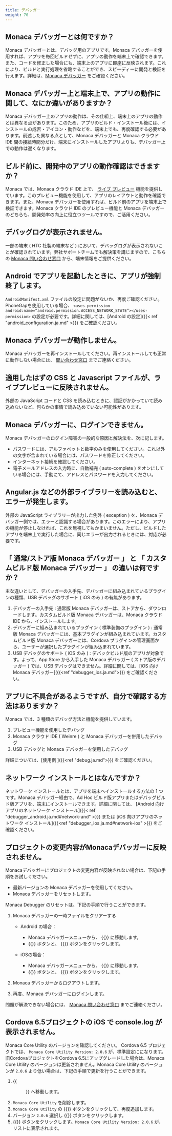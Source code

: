 ```yaml
---
title: デバッガー
weight: 70
---
```


Monaca デバッガーとは何ですか？
-------------------------------

Monaca デバッガーとは、デバッグ用のアプリです。Monaca
デバッガーを使用すれば、アプリを毎回ビルドせずに、アプリの動作を端末上で確認できます。また、コードを修正した場合にも、端末上のアプリに即座に反映されます。これにより、ビルドと実行処理を省略することができ、スピーディーに開発と検証を行えます。詳細は、[Monaca デバッガー](/ja/products_guide/debugger)
をご確認ください。

Monaca デバッガー上と端末上で、アプリの動作に関して、なにか違いがありますか？
-----------------------------------------------------------------------------

Monaca
デバッガー上のアプリの動作は、その仕組上、端末上のアプリの動作とは異なる点があります。このため、アプリのビルド・インストール後には、インストールの成否・アイコン・動作などを、端末上でも、再度確認する必要があります。前述した異なる点として、Monaca
デバッガーと Monaca クラウド IDE
間の接続時間分だけ、端末にインストールしたアプリよりも、デバッガー上での動作は遅くなります。

ビルド前に、開発中のアプリの動作確認はできますか？
--------------------------------------------------

Monaca では、Monaca クラウド IDE 上で、
[ライブ プレビュー](/ja/products_guide/monaca_ide/overview/#preview_team_panel)
機能を提供しています。このプレビュー機能を使用して、アプリのレイアウトと動作を確認できます。また、Monaca
デバッガーを使用すれば、ビルド前のアプリを端末上で検証できます。Monaca
クラウド IDE のプレビュー機能と Monaca
デバッガーのどちらも、開発効率の向上に役立つツールですので、ご活用ください。

デバッグログが表示されません。
------------------------------

一部の端末 ( HTC 社製の端末など )
において、デバッグログが表示されないことが確認されています。弊社サポートチームでも解決策を講じますので、こちらの
[Monaca 問い合わせ窓口](https://ja.monaca.io/service/)
から、端末情報をご提供ください。

Android でアプリを起動したときに、アプリが強制終了します。
----------------------------------------------------------

`AndroidManifest.xml` ファイルの設定に問題がないか、再度ご確認ください。PhoneGapを使用している場合、 `<uses-permission android:name=”android.permission.ACCESS_NETWORK_STATE”></uses-permission>` の設定が必要です。詳細に関しては、[Android の設定]({{< ref "android_configuration.ja.md" >}}) をご確認ください。

Monaca デバッガーが動作しません。
---------------------------------

Monaca
デバッガーを再インストールしてください。再インストールしても正常に動作しない場合には、
[問い合わせ窓口](https://ja.monaca.io/service/) までご連絡ください。

適用したはずの CSS と Javascript ファイルが、ライブプレビューに反映されません。
-------------------------------------------------------------------------------

外部の JavaScript コードと CSS
を読み込むときに、認証がかかっていて読み込めないなど、何らかの事情で読み込めていない可能性があります。

Monaca デバッガーに、ログインできません。
-----------------------------------------

Monaca デバッガーのログイン障害の一般的な原因と解決法を、次に記します。

-   パスワードには、アルファベットと数字のみを使用してください。これ以外の文字が含まれている場合には、パスワードを修正してください。
-   インターネット接続を確認してください。
-   電子メールアドレスの入力時に、自動補完 ( auto-complete )
    をオンにしている場合には、手動にて、アドレスとパスワードを入力してください。

Angular.js などの外部ライブラリーを読み込むと、エラーが発生します。
-------------------------------------------------------------------

外部の JavaScript ライブラリーが出力した例外 ( exception ) を、Monaca
デバッガー側では、エラーと認識する場合があります。このエラーにより、アプリの機能が停止しなければ、これを無視してもかまいません。ただし、ビルドしたアプリを端末上で実行した場合に、同じエラーが出力されるときには、対応が必要です。

「 通常/ストア版 Monaca デバッガー 」 と 「 カスタムビルド版 Monaca デバッガー 」 の違いは何ですか？
----------------------------------------------------------------------------------------------------

主な違いとして、デバッガーの入手先、デバッガーに組み込まれているプラグインの種類、USB
デバッグのサポート ( iOS のみ ) の有無があります。

1.  デバッガーの入手先 : 通常版 Monaca
    デバッガーは、ストアから、ダウンロードします。カスタムビルド版
    Monaca デバッガーは、Monaca クラウド IDE から、インストールします。
2.  デバッガーに組み込まれているプラグイン ( 標準装備のプラグイン ) :
    通常版 Monaca デバッガーには、基本プラグインが組み込まれています。カスタムビルド版 Monaca
    デバッガーには、Cordova
    プラグインの管理画面から、ユーザーが選択したプラグインが組み込まれています。
3.  USB デバッグのサポート ( iOS のみ ) :
    デバックビルド版のアプリが対象です。よって、App Store から入手した
    Monaca デバッガー ( ストア版のデバッガー ) では、USB
    デバッグはできません。詳細に関しては、[iOS 向け Monaca デバッガー]({{<ref "debugger_ios.ja.md">}}) をご確認ください。

アプリに不具合があるようですが、自分で確認する方法はありますか？
----------------------------------------------------------------

Monaca では、3 種類のデバッグ方法と機能を提供しています。

1.  プレビュー機能を使用したデバッグ
2.  Monaca クラウド IDE ( Weinre ) と Monaca
    デバッガーを併用したデバッグ
3.  USB デバッグと Monaca デバッガーを使用したデバッグ

詳細については、[使用例 ]({{<ref "debug.ja.md">}}) をご確認ください。

ネットワーク インストールとはなんですか？
-----------------------------------------

ネットワーク インストールとは、アプリを端末へインストールする方法の 1
つです。Monaca デバッガー経由で、Ad Hoc
ビルド版アプリまたはデバッグビルド版アプリを、端末にインストールできます。詳細に関しては、
[Android 向けアプリのネットワーク インストール]({{< ref "debugger_android.ja.md#network-and" >}})
または [iOS 向けアプリのネットワーク インストール]({{<ref "debugger_ios.ja.md#network-ios" >}})
をご確認ください。

プロジェクトの変更内容がMonacaデバッガーに反映されません。
----------------------------------------------------------

Monacaデバッガーにプロジェクトの変更内容が反映されない場合は、下記の手順をお試しください。

-   最新バージョンの Monaca デバッガーを使用してください。
-   Monaca デバッガーをリセットします。

Monaca Debugger のリセットは、下記の手順で行うことができます。

1.  Monaca デバッガーの一時ファイルをクリアーする

    - Android の場合：
    
        - Monaca デバッガーメニューから、 {{<guilabel name="設定">}} に移動します。
        - {{<guilabel name="同期データを削除する">}} ボタンと、 {{<guilabel name="Local STORAGEを削除する">}} ボタンをクリックします。
    
    - iOSの場合：
    
        - Monaca デバッガーメニューから、 {{<guilabel name="設定">}} に移動します。
        - {{<guilabel name="一時ファイルをクリア">}} ボタンと、 {{<guilabel name="ローカルストレージをクリア">}} ボタンをクリックします。

2.  Monaca デバッガーからログアウトします。
3.  再度、Monaca デバッガーにログインします。

問題が解決できない場合には、 [Monaca
問い合わせ窓口](https://ja.monaca.io/service/) までご連絡ください。

Cordova 6.5プロジェクトの iOS で console.log が表示されません。
---------------------------------------------------------------

Monaca Core Utility のバージョンを確認してください。 Cordova 6.5
プロジェクトでは、 `Monaca Core Utility Version: 2.0.6`
が、標準設定にになります。 旧CordovaプロジェクトをCordova
6.5にアップグレードした場合は、Monaca Core Utility
のバージョンは更新されません。Monaca Core Utility のバージョンが `2.0.6`
より低い場合は、下記の手順で更新を行うことができます。

1.  {{<menu menu1="設定" menu2="JS/CSS コンポーネントの追加と削除">}} へ移動します。
2.  `Monaca Core Utility` を削除します。
3.  `Monaca Core Utility` の {{<guilabel name="Add" >}} ボタンをクリックして、再度追加します。
4.  バージョン `2.0.6` 選択し {{<guilabel name="インストール">}} ボタンをクリックします。
5.  {{<guilabel name="保存">}} ボタンをクリックします。`Monaca Core Utility Version: 2.0.6`
    が、リストに表示されます。

